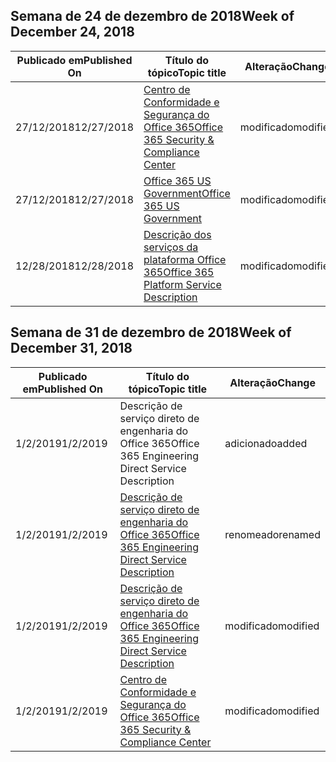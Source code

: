 <!-- This file is generated automatically each week. Changes made to this file will be overwritten.-->




## <a name="week-of-december-24-2018"></a><span data-ttu-id="62253-101">Semana de 24 de dezembro de 2018</span><span class="sxs-lookup"><span data-stu-id="62253-101">Week of December 24, 2018</span></span>


| <span data-ttu-id="62253-102">Publicado em</span><span class="sxs-lookup"><span data-stu-id="62253-102">Published On</span></span> |<span data-ttu-id="62253-103">Título do tópico</span><span class="sxs-lookup"><span data-stu-id="62253-103">Topic title</span></span> | <span data-ttu-id="62253-104">Alteração</span><span class="sxs-lookup"><span data-stu-id="62253-104">Change</span></span> |
|------|------------|--------|
| <span data-ttu-id="62253-105">27/12/2018</span><span class="sxs-lookup"><span data-stu-id="62253-105">12/27/2018</span></span> | [<span data-ttu-id="62253-106">Centro de Conformidade e Segurança do Office 365</span><span class="sxs-lookup"><span data-stu-id="62253-106">Office 365 Security & Compliance Center</span></span>](/Office365/ServiceDescriptions/office-365-platform-service-description/office-365-securitycompliance-center) | <span data-ttu-id="62253-107">modificado</span><span class="sxs-lookup"><span data-stu-id="62253-107">modified</span></span> |
| <span data-ttu-id="62253-108">27/12/2018</span><span class="sxs-lookup"><span data-stu-id="62253-108">12/27/2018</span></span> | [<span data-ttu-id="62253-109">Office 365 US Government</span><span class="sxs-lookup"><span data-stu-id="62253-109">Office 365 US Government</span></span>](/Office365/ServiceDescriptions/office-365-platform-service-description/office-365-us-government/office-365-us-government) | <span data-ttu-id="62253-110">modificado</span><span class="sxs-lookup"><span data-stu-id="62253-110">modified</span></span> |
| <span data-ttu-id="62253-111">12/28/2018</span><span class="sxs-lookup"><span data-stu-id="62253-111">12/28/2018</span></span> | [<span data-ttu-id="62253-112">Descrição dos serviços da plataforma Office 365</span><span class="sxs-lookup"><span data-stu-id="62253-112">Office 365 Platform Service Description</span></span>](/Office365/ServiceDescriptions/office-365-platform-service-description/office-365-platform-service-description) | <span data-ttu-id="62253-113">modificado</span><span class="sxs-lookup"><span data-stu-id="62253-113">modified</span></span> |


## <a name="week-of-december-31-2018"></a><span data-ttu-id="62253-114">Semana de 31 de dezembro de 2018</span><span class="sxs-lookup"><span data-stu-id="62253-114">Week of December 31, 2018</span></span>


| <span data-ttu-id="62253-115">Publicado em</span><span class="sxs-lookup"><span data-stu-id="62253-115">Published On</span></span> |<span data-ttu-id="62253-116">Título do tópico</span><span class="sxs-lookup"><span data-stu-id="62253-116">Topic title</span></span> | <span data-ttu-id="62253-117">Alteração</span><span class="sxs-lookup"><span data-stu-id="62253-117">Change</span></span> |
|------|------------|--------|
| <span data-ttu-id="62253-118">1/2/2019</span><span class="sxs-lookup"><span data-stu-id="62253-118">1/2/2019</span></span> | <span data-ttu-id="62253-119">Descrição de serviço direto de engenharia do Office 365</span><span class="sxs-lookup"><span data-stu-id="62253-119">Office 365 Engineering Direct Service Description</span></span> | <span data-ttu-id="62253-120">adicionado</span><span class="sxs-lookup"><span data-stu-id="62253-120">added</span></span> |
| <span data-ttu-id="62253-121">1/2/2019</span><span class="sxs-lookup"><span data-stu-id="62253-121">1/2/2019</span></span> | [<span data-ttu-id="62253-122">Descrição de serviço direto de engenharia do Office 365</span><span class="sxs-lookup"><span data-stu-id="62253-122">Office 365 Engineering Direct Service Description</span></span>](/Office365/ServiceDescriptions/office-365-engineering-direct-service-description) | <span data-ttu-id="62253-123">renomeado</span><span class="sxs-lookup"><span data-stu-id="62253-123">renamed</span></span> |
| <span data-ttu-id="62253-124">1/2/2019</span><span class="sxs-lookup"><span data-stu-id="62253-124">1/2/2019</span></span> | [<span data-ttu-id="62253-125">Descrição de serviço direto de engenharia do Office 365</span><span class="sxs-lookup"><span data-stu-id="62253-125">Office 365 Engineering Direct Service Description</span></span>](/Office365/ServiceDescriptions/office-365-engineering-direct-service-description) | <span data-ttu-id="62253-126">modificado</span><span class="sxs-lookup"><span data-stu-id="62253-126">modified</span></span> |
| <span data-ttu-id="62253-127">1/2/2019</span><span class="sxs-lookup"><span data-stu-id="62253-127">1/2/2019</span></span> | [<span data-ttu-id="62253-128">Centro de Conformidade e Segurança do Office 365</span><span class="sxs-lookup"><span data-stu-id="62253-128">Office 365 Security & Compliance Center</span></span>](/Office365/ServiceDescriptions/office-365-platform-service-description/office-365-securitycompliance-center) | <span data-ttu-id="62253-129">modificado</span><span class="sxs-lookup"><span data-stu-id="62253-129">modified</span></span> |
